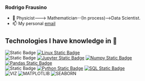 

### Rodrigo Frausino

- 🔭 Physicist---> Mathematician--(In process)-->Data Scientist.
- 📫 My personal [email](rodrigofrausino@proton.me)

## Technologies I have knowledge in 📖

![Static Badge](https://img.shields.io/badge/infra-black?style=for-the-badge)
[![Linux Static Badge](https://img.shields.io/badge/linux-%23FCC624?style=for-the-badge&logo=linux&logoColor=black)]()
<br>
![Static Badge](https://img.shields.io/badge/data-black?style=for-the-badge)
[![Jupyter Static Badge](https://img.shields.io/badge/jupyter-%23F37626?style=for-the-badge&logo=jupyter&logoColor=white)]()
[![Numpy Static Badge](https://img.shields.io/badge/numpy-%23013243?style=for-the-badge&logo=numpy&logoColor=white)]()
[![Pandas Static Badge](https://img.shields.io/badge/pandas-%23150458?style=for-the-badge&logo=pandas&logoColor=white)]()
<br>
![Static Badge](https://img.shields.io/badge/back-black?style=for-the-badge)
[![Python Static Badge](https://img.shields.io/badge/Python-%233776AB?style=for-the-badge&logo=python&logoColor=white)]()
[![SQL Static Badge](https://img.shields.io/badge/MySQL-005C84?style=for-the-badge&logo=mysql&logoColor=white)]()
<br>
![VIZ](https://img.shields.io/badge/VIZ-black?style=for-the-badge)
![MATPLOTLIB](https://img.shields.io/badge/MATPLOTLIB-blue?style=for-the-badge&logo=python&logoColor=white)
![SEABORN](https://img.shields.io/badge/SEABORN-blue?style=for-the-badge&logo=python&logoColor=white)



